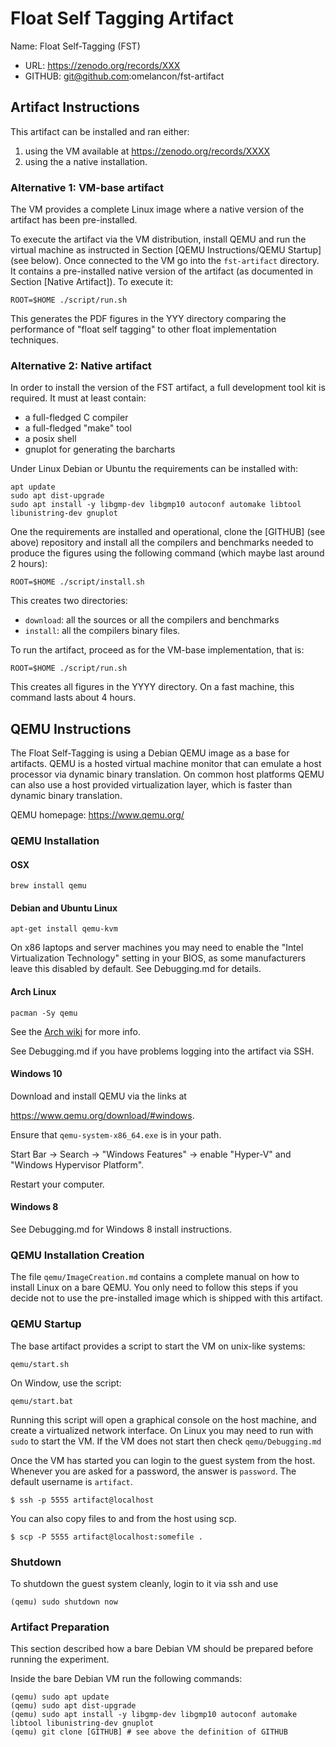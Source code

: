 # Float Self Tagging Artifact

Name: Float Self-Tagging (FST)

  * URL: https://zenodo.org/records/XXX
  * GITHUB: git@github.com:omelancon/fst-artifact


## Artifact Instructions

This artifact can be installed and ran either:

  1. using the VM available at https://zenodo.org/records/XXXX
  2. using the a native installation. 


### Alternative 1: VM-base artifact

The VM provides a complete Linux image where a native version
of the artifact has been pre-installed. 

To execute the artifact via the VM distribution, install QEMU and run
the virtual machine as instructed in Section [QEMU Instructions/QEMU
Startup] (see below). Once connected to the VM go into the
`fst-artifact` directory. It contains a pre-installed native version
of the artifact (as documented in Section [Native Artifact]). To
execute it:

```shell
ROOT=$HOME ./script/run.sh
```

This generates the PDF figures in the YYY directory comparing the
performance of "float self tagging" to other float implementation
techniques.


### Alternative 2: Native artifact

In order to install the version of the FST artifact, a full development
tool kit is required. It must at least contain:

  - a full-fledged C compiler
  - a full-fledged "make" tool
  - a posix shell
  - gnuplot for generating the barcharts

Under Linux Debian or Ubuntu the requirements can be installed with:

```shell
apt update
sudo apt dist-upgrade
sudo apt install -y libgmp-dev libgmp10 autoconf automake libtool libunistring-dev gnuplot
```

One the requirements are installed and operational, clone the [GITHUB]
(see above) repository and install all the compilers and benchmarks
needed to produce the figures using the following command (which maybe
last around 2 hours):

```shell
ROOT=$HOME ./script/install.sh
```

This creates two directories:

  - `download`: all the sources or all the compilers and benchmarks
  - `install`: all the compilers binary files.
  
  
To run the artifact, proceed as for the VM-base implementation, that is:

```shell
ROOT=$HOME ./script/run.sh
```

This creates all figures in the YYYY directory. On a fast machine, this
command lasts about 4 hours.


## QEMU Instructions

The Float Self-Tagging is using a Debian QEMU image as a base for
artifacts. QEMU is a hosted virtual machine monitor that can emulate a
host processor via dynamic binary translation. On common host
platforms QEMU can also use a host provided virtualization layer,
which is faster than dynamic binary translation.

QEMU homepage: https://www.qemu.org/


### QEMU Installation

#### OSX

```shell
brew install qemu
```

#### Debian and Ubuntu Linux

```shell
apt-get install qemu-kvm
```

On x86 laptops and server machines you may need to enable the "Intel
Virtualization Technology" setting in your BIOS, as some manufacturers
leave this disabled by default. See Debugging.md for details.


#### Arch Linux

```shell
pacman -Sy qemu
```

See the [Arch wiki](https://wiki.archlinux.org/title/QEMU) for more info.

See Debugging.md if you have problems logging into the artifact via SSH.


#### Windows 10

Download and install QEMU via the links at

https://www.qemu.org/download/#windows.

Ensure that `qemu-system-x86_64.exe` is in your path.

Start Bar -> Search -> "Windows Features"
          -> enable "Hyper-V" and "Windows Hypervisor Platform".

Restart your computer.

#### Windows 8

See Debugging.md for Windows 8 install instructions.


### QEMU Installation Creation

The file `qemu/ImageCreation.md` contains a complete manual on how
to install Linux on a bare QEMU. You only need to follow this steps
if you decide not to use the pre-installed image which is shipped
with this artifact.


### QEMU Startup

The base artifact provides a script to start the VM on unix-like systems:

  `qemu/start.sh` 
  
On Window, use the script:

  `qemu/start.bat` 
  
Running this script will open a graphical console on the host machine,
and create a virtualized network interface. On Linux you may need to
run with `sudo` to start the VM. If the VM does not start then check
`qemu/Debugging.md`

Once the VM has started you can login to the guest system from the
host.  Whenever you are asked for a password, the answer is
`password`. The default username is `artifact`.

```
$ ssh -p 5555 artifact@localhost
```

You can also copy files to and from the host using scp.

```
$ scp -P 5555 artifact@localhost:somefile .
```

### Shutdown

To shutdown the guest system cleanly, login to it via ssh and use

```
(qemu) sudo shutdown now
```

### Artifact Preparation

This section described how a bare Debian VM should be prepared before
running the experiment.

Inside the bare Debian VM run the following commands:

```
(qemu) sudo apt update
(qemu) sudo apt dist-upgrade
(qemu) sudo apt install -y libgmp-dev libgmp10 autoconf automake libtool libunistring-dev gnuplot
(qemu) git clone [GITHUB] # see above the definition of GITHUB
```


